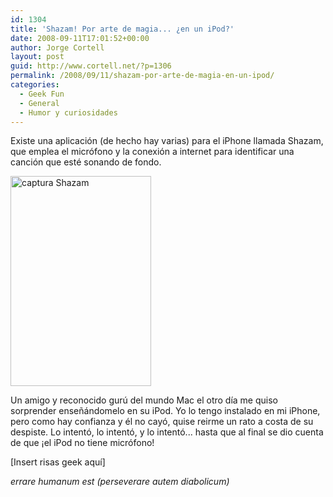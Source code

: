 ```yaml
---
id: 1304
title: 'Shazam! Por arte de magia... ¿en un iPod?'
date: 2008-09-11T17:01:52+00:00
author: Jorge Cortell
layout: post
guid: http://www.cortell.net/?p=1306
permalink: /2008/09/11/shazam-por-arte-de-magia-en-un-ipod/
categories:
  - Geek Fun
  - General
  - Humor y curiosidades
---
```

Existe una aplicación (de hecho hay varias) para el iPhone llamada Shazam, que emplea el micrófono y la conexión a internet para identificar una canción que esté sonando de fondo.

<img src="http://www.blogsmithmedia.com/www.tuaw.com/media/2008/07/shazaam2sbm07102008.jpg" alt="captura Shazam" width="225" height="336" />

Un amigo y reconocido gurú del mundo Mac el otro día me quiso sorprender enseñándomelo en su iPod. Yo lo tengo instalado en mi iPhone, pero como hay confianza y él no cayó, quise reirme un rato a costa de su despiste. Lo intentó, lo intentó, y lo intentó... hasta que al final se dio cuenta de que ¡el iPod no tiene micrófono!

[Insert risas geek aquí]

_errare humanum est (perseverare autem diabolicum)_